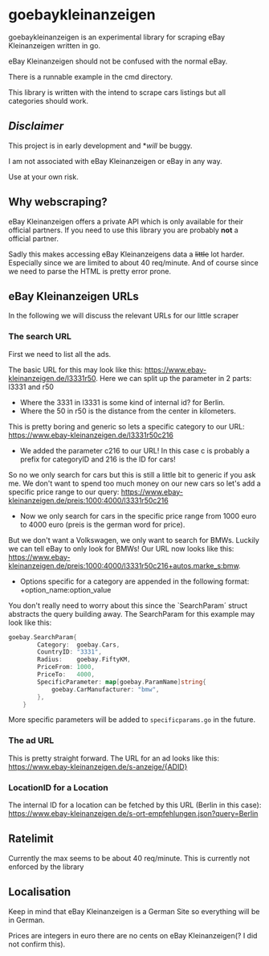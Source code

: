 # goebaykleinanzeigen

goebaykleinanzeigen is an experimental library for scraping eBay Kleinanzeigen written in go.

eBay Kleinanzeigen should not be confused with the normal eBay.

There is a runnable example in the cmd directory.

This library is written with the intend to scrape cars listings but all categories should work.

## _Disclaimer_

This project is in early development and \*_will_ be buggy.

I am not associated with eBay Kleinanzeigen or eBay in any way.

Use at your own risk.

## Why webscraping?

eBay Kleinanzeigen offers a private API which is only available for their official partners.
If you need to use this library you are probably **not** a official partner.

Sadly this makes accessing eBay Kleinanzeigens data a ~~little~~ lot harder. Especially since we are limited to about 40 req/minute.
And of course since we need to parse the HTML is pretty error prone.

## eBay Kleinanzeigen URLs

In the following we will discuss the relevant URLs for our little scraper

### The search URL

First we need to list all the ads.

The basic URL for this may look like this: <https://www.ebay-kleinanzeigen.de/l3331r50>. Here we can split up the parameter in 2 parts: l3331 and r50

- Where the 3331 in l3331 is some kind of internal id? for Berlin.
- Where the 50 in r50 is the distance from the center in kilometers.

This is pretty boring and generic so lets a specific category to our URL: <https://www.ebay-kleinanzeigen.de/l3331r50c216>

- We added the parameter c216 to our URL! In this case c is probably a prefix for categoryID and 216 is the ID for cars!

So no we only search for cars but this is still a little bit to generic if you ask me. We don't want to spend too much money on our new cars so let's add a specific
price range to our query: <https://www.ebay-kleinanzeigen.de/preis:1000:4000/l3331r50c216>

- Now we only search for cars in the specific price range from 1000 euro to 4000 euro (preis is the german word for price).

But we don't want a Volkswagen, we only want to search for BMWs. Luckily we can tell eBay to only look for BMWs! Our URL now looks like this: <https://www.ebay-kleinanzeigen.de/preis:1000:4000/l3331r50c216+autos.marke_s:bmw>.

- Options specific for a category are appended in the following format: +option_name:option_value

You don't really need to worry about this since the `SearchParam´ struct abstracts the query building away. The SearchParam for this example may look like this:

```go
goebay.SearchParam{
		Category:  goebay.Cars,
		CountryID: "3331",
		Radius:    goebay.FiftyKM,
		PriceFrom: 1000,
		PriceTo:   4000,
		SpecificParameter: map[goebay.ParamName]string{
			goebay.CarManufacturer: "bmw",
		},
	}
```

More specific parameters will be added to `specificparams.go` in the future.

### The ad URL

This is pretty straight forward. The URL for an ad looks like this: <https://www.ebay-kleinanzeigen.de/s-anzeige/{ADID}>

### LocationID for a Location

The internal ID for a location can be fetched by this URL (Berlin in this case): <https://www.ebay-kleinanzeigen.de/s-ort-empfehlungen.json?query=Berlin>

## Ratelimit

Currently the max seems to be about 40 req/minute. This is currently not enforced by the library

## Localisation

Keep in mind that eBay Kleinanzeigen is a German Site so everything will be in German.

Prices are integers in euro there are no cents on eBay Kleinanzeigen(? I did not confirm this).
